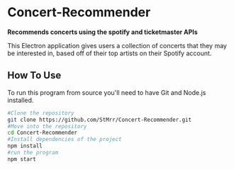 # Concert-Recommender
**Recommends concerts using the spotify and ticketmaster APIs**

This Electron application gives users a collection of concerts that they may be interested in, based off of their top artists on their Spotify account.

## How To Use
To run this program from source you'll need to have Git and Node.js installed.
```bash
#Clone the repository
git clone https://github.com/StMrr/Concert-Recommender.git
#Move into the repository
cd Concert-Recommender
#Install dependencies of the project
npm install
#run the program
npm start
```
